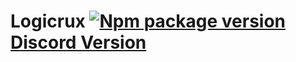 # Logicrux [![Npm package version](https://badgen.net/npm/v/express)](https://npmjs.com/package/express) [Discord Version](https://img.shields.io/npm/v/discord.js?color=%237289da&label=Discord.js)
